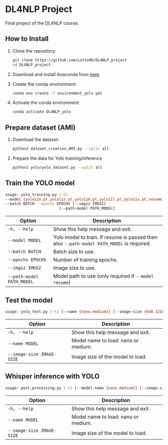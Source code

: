 # DL4NLP Project

Final project of the DL4NLP course.

## How to Install

1. Clone the repository:
    ```sh
    git clone https://github.com/Lotto98/DL4NLP_project
    cd DL4NLP_project
    ```

2. Download and install Anaconda from [here](https://www.anaconda.com/products/distribution).

3. Create the conda environment:
    ```sh
    conda env create -f environment_yolo.yml
    ```

4. Activate the conda environment:
    ```sh
    conda activate DL4NLP_yolo
    ```

## Prepare dataset (AMI)

1. Download the dataset:
    ```sh
    python3 dataset_creation_AMI.py --split all
    ```

2. Prepare the data for Yolo training/inference
    ```sh
    python3 yolo/yolo_dataset.py --split all
    ```

## Train the YOLO model
```bash
usage: yolo_training.py [-h] 
--model {yolo11n.pt,yolo11s.pt,yolo11m.pt,yolo11l.pt,yolo11x.pt,resume} 
--batch BATCH --epochs EPOCHS [--imgsz IMGSZ]
                        [--path-model PATH_MODEL]
```

| Option                            | Description                                                 |
|-----------------------------------|-------------------------------------------------------------|
|  `-h, --help`                     | Show this help message and exit.                            |
|  `--model MODEL`                  | Yolo model to train. If resume is passed then also `--path-model PATH_MODEL` is required.  |
|  `--batch BATCH`                  | Batch size to use.                                          |
|  `--epochs EPOCHS`                | Number of training epochs.                                  |
|  `--imgsz IMGSZ`                  | Image size to use.                                          |
|  `--path-model PATH_MODEL`        | Model path to use (only required if `--model resume`)       |

## Test the model

```sh
usage: yolo_test.py [-h] [--name {nano,medium}] [--image-size {640,1216}]
```
| Option                            | Description                                                 |
|-----------------------------------|-------------------------------------------------------------|
|  `-h, --help`                     | Show this help message and exit.                            |
|  `--name MODEL`                   | Model name to load: nano or medium.                         |
|  `--image-size IMAGE-SIZE`        | Image size of the model to load.                            |

## Whisper inference with YOLO

```sh
usage: post_processing.py [-h] [--model-name {nano,medium}] [--image-size {640,1216}]
```

| Option                            | Description                                                 |
|-----------------------------------|-------------------------------------------------------------|
|  `-h, --help`                     | Show this help message and exit.                            |
|  `--name MODEL`                   | Model name to load: nano or medium.                         |
|  `--image-size IMAGE-SIZE`        | Image size of the model to load.                            |